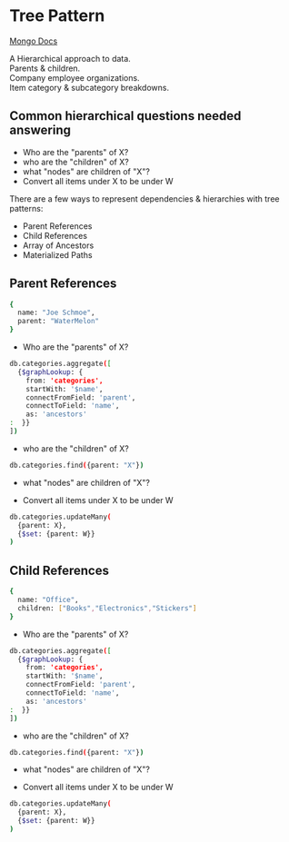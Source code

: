 # Tree Pattern

[Mongo Docs](https://docs.mongodb.com/manual/applications/data-models-tree-structures/)

A Hierarchical approach to data.  
Parents & children.  
Company employee organizations.  
Item category & subcategory breakdowns.

## Common hierarchical questions needed answering

- Who are the "parents" of X?
- who are the "children" of X?
- what "nodes" are children of "X"?
- Convert all items under X to be under W

There are a few ways to represent dependencies & hierarchies with tree patterns:

- Parent References
- Child References
- Array of Ancestors
- Materialized Paths

## Parent References

```bash
{
  name: "Joe Schmoe",
  parent: "WaterMelon"
}
```

- Who are the "parents" of X?

```bash
db.categories.aggregate([
  {$graphLookup: {
    from: 'categories',
    startWith: '$name',
    connectFromField: 'parent',
    connectToField: 'name',
    as: 'ancestors'
:  }}
])
```

- who are the "children" of X?

```bash
db.categories.find({parent: "X"})
```

- what "nodes" are children of "X"?

- Convert all items under X to be under W

```bash
db.categories.updateMany(
  {parent: X},
  {$set: {parent: W}}
)
```

## Child References

```bash
{
  name: "Office",
  children: ["Books","Electronics","Stickers"]
}
```

- Who are the "parents" of X?

```bash
db.categories.aggregate([
  {$graphLookup: {
    from: 'categories',
    startWith: '$name',
    connectFromField: 'parent',
    connectToField: 'name',
    as: 'ancestors'
:  }}
])
```

- who are the "children" of X?

```bash
db.categories.find({parent: "X"})
```

- what "nodes" are children of "X"?

- Convert all items under X to be under W

```bash
db.categories.updateMany(
  {parent: X},
  {$set: {parent: W}}
)
```
